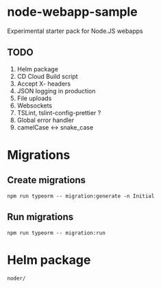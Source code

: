# node-webapp-sample

Experimental starter pack for Node.JS webapps

## TODO

1. Helm package
1. CD Cloud Build script
1. Accept X- headers
1. JSON logging in production
1. File uploads
1. Websockets
1. TSLint, tslint-config-prettier ?
1. Global error handler
1. camelCase <-> snake_case

# Migrations

## Create migrations

    npm run typeorm -- migration:generate -n Initial

## Run migrations

    npm run typeorm -- migration:run

# Helm package

    noder/
